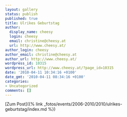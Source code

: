 ```yaml
---
layout: gallery
status: publish
published: true
title: Ulrikes Geburtstag
author:
  display_name: cheesy
  login: cheesy
  email: christine@cheesy.at
  url: http://www.cheesy.at/
author_login: cheesy
author_email: christine@cheesy.at
author_url: http://www.cheesy.at/
wordpress_id: 10315
wordpress_url: http://www.cheesy.at/?page_id=10315
date: '2010-04-11 10:34:16 +0100'
date_gmt: '2010-04-11 08:34:16 +0100'
categories:
- Uncategorized
comments: []
---
```


[Zum Post]({% link _fotos/events/2006-2010/2010/ulrikes-geburtstag/index.md %})
<!--:-->
